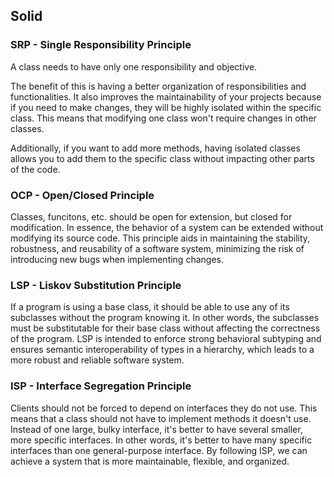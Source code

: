 ## Solid

### SRP - Single Responsibility Principle

A class needs to have only one responsibility and objective.

The benefit of this is having a better organization of responsibilities and functionalities. It also improves the maintainability of your projects because if you need to make changes, they will be highly isolated within the specific class. This means that modifying one class won't require changes in other classes.

Additionally, if you want to add more methods, having isolated classes allows you to add them to the specific class without impacting other parts of the code.


### OCP - Open/Closed Principle 

Classes, funcitons, etc.  should be open for extension, but closed for modification. In essence, the behavior of a system can be extended without modifying its source code. This principle aids in maintaining the stability, robustness, and reusability of a software system, minimizing the risk of introducing new bugs when implementing changes.


### LSP - Liskov Substitution Principle

If a program is using a base class, it should be able to use any of its subclasses without the program knowing it. In other words, the subclasses must be substitutable for their base class without affecting the correctness of the program. LSP is intended to enforce strong behavioral subtyping and ensures semantic interoperability of types in a hierarchy, which leads to a more robust and reliable software system.

### ISP - Interface Segregation Principle

Clients should not be forced to depend on interfaces they do not use. This means that a class should not have to implement methods it doesn't use. Instead of one large, bulky interface, it's better to have several smaller, more specific interfaces. In other words, it's better to have many specific interfaces than one general-purpose interface. By following ISP, we can achieve a system that is more maintainable, flexible, and organized.